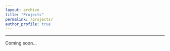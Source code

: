 ```yaml
---
layout: archive
title: "Projects"
permalink: /projects/
author_profile: true
---
```


---------------------------------------------------------------

Coming soon...


